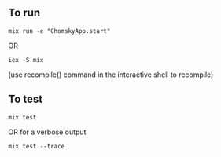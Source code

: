 ## To run
```
mix run -e "ChomskyApp.start" 
```

OR
```
iex -S mix
```
(use recompile() command in the interactive shell to recompile)

## To test
```
mix test
```
OR for a verbose output
```
mix test --trace
```
